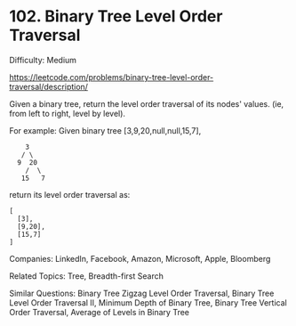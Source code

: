 # 102. Binary Tree Level Order Traversal

Difficulty: Medium

https://leetcode.com/problems/binary-tree-level-order-traversal/description/

Given a binary tree, return the level order traversal of its nodes' values. (ie, from left to right, level by level).

For example:
Given binary tree [3,9,20,null,null,15,7],
```
    3
   / \
  9  20
    /  \
   15   7
```
return its level order traversal as:
```
[
  [3],
  [9,20],
  [15,7]
]
```

Companies: LinkedIn, Facebook, Amazon, Microsoft, Apple, Bloomberg

Related Topics: Tree, Breadth-first Search

Similar Questions: Binary Tree Zigzag Level Order Traversal, Binary Tree Level Order Traversal II, Minimum Depth of Binary Tree, Binary Tree Vertical Order Traversal, Average of Levels in Binary Tree
